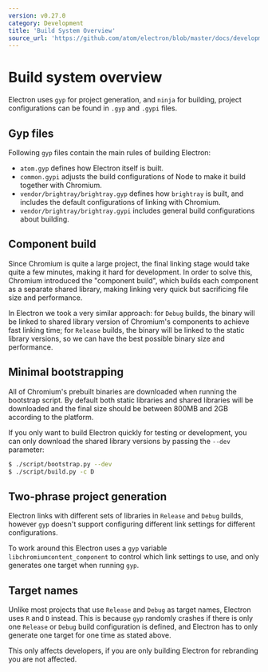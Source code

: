 ```yaml
---
version: v0.27.0
category: Development
title: 'Build System Overview'
source_url: 'https://github.com/atom/electron/blob/master/docs/development/build-system-overview.md'
---
```


# Build system overview

Electron uses `gyp` for project generation, and `ninja` for building, project
configurations can be found in `.gyp` and `.gypi` files.

## Gyp files

Following `gyp` files contain the main rules of building Electron:

* `atom.gyp` defines how Electron itself is built.
* `common.gypi` adjusts the build configurations of Node to make it build
  together with Chromium.
* `vendor/brightray/brightray.gyp` defines how `brightray` is built, and
  includes the default configurations of linking with Chromium.
* `vendor/brightray/brightray.gypi` includes general build configurations about
  building.

## Component build

Since Chromium is quite a large project, the final linking stage would take
quite a few minutes, making it hard for development. In order to solve this,
Chromium introduced the "component build", which builds each component as a
separate shared library, making linking very quick but sacrificing file size
and performance.

In Electron we took a very similar approach: for `Debug` builds, the binary
will be linked to shared library version of Chromium's components to achieve
fast linking time; for `Release` builds, the binary will be linked to the static
library versions, so we can have the best possible binary size and performance.

## Minimal bootstrapping

All of Chromium's prebuilt binaries are downloaded when running the bootstrap
script. By default both static libraries and shared libraries will be
downloaded and the final size should be between 800MB and 2GB according to the
platform.

If you only want to build Electron quickly for testing or development, you
can only download the shared library versions by passing the `--dev` parameter:

```bash
$ ./script/bootstrap.py --dev
$ ./script/build.py -c D
```

## Two-phrase project generation

Electron links with different sets of libraries in `Release` and `Debug`
builds, however `gyp` doesn't support configuring different link settings for
different configurations.

To work around this Electron uses a `gyp` variable
`libchromiumcontent_component` to control which link settings to use, and only
generates one target when running `gyp`.

## Target names

Unlike most projects that use `Release` and `Debug` as target names, Electron
uses `R` and `D` instead. This is because `gyp` randomly crashes if there is
only one `Release` or `Debug` build configuration is defined, and Electron has
to only generate one target for one time as stated above.

This only affects developers, if you are only building Electron for rebranding
you are not affected.
